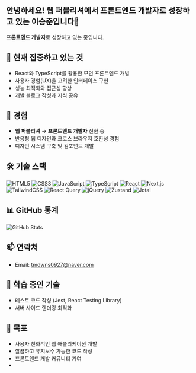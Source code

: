 ## 안녕하세요! 웹 퍼블리셔에서 프론트엔드 개발자로 성장하고 있는 이승준입니다👋

**프론트엔드 개발자**로 성장하고 있는 중입니다.

## 🚀 현재 집중하고 있는 것
- React와 TypeScript를 활용한 모던 프론트엔드 개발
- 사용자 경험(UX)을 고려한 인터페이스 구현
- 성능 최적화와 접근성 향상
- 개발 블로그 작성과 지식 공유

## 💼 경험
- **웹 퍼블리셔** → **프론트엔드 개발자** 전환 중
- 반응형 웹 디자인과 크로스 브라우저 호환성 경험
- 디자인 시스템 구축 및 컴포넌트 개발

## 🛠️ 기술 스택
![HTML5](https://img.shields.io/badge/-HTML5-E34F26?style=flat-square&logo=html5&logoColor=white)
![CSS3](https://img.shields.io/badge/-CSS3-1572B6?style=flat-square&logo=css3&logoColor=white)
![JavaScript](https://img.shields.io/badge/-JavaScript-F7DF1E?style=flat-square&logo=javascript&logoColor=black)
![TypeScript](https://img.shields.io/badge/-TypeScript-3178C6?style=flat-square&logo=typescript&logoColor=white)
![React](https://img.shields.io/badge/-React-61DAFB?style=flat-square&logo=react&logoColor=black)
![Next.js](https://img.shields.io/badge/-Next.js-000000?style=flat-square&logo=next.js&logoColor=white)
![TailwindCSS](https://img.shields.io/badge/-TailwindCSS-38B2AC?style=flat-square&logo=tailwind-css&logoColor=white)
![React Query](https://img.shields.io/badge/-React%20Query-FF4154?style=flat-square&logo=react-query&logoColor=white)
![jQuery](https://img.shields.io/badge/-jQuery-0769AD?style=flat-square&logo=jquery&logoColor=white)
![Zustand](https://img.shields.io/badge/-Zustand-2D3748?style=flat-square&logo=react&logoColor=white)
![Jotai](https://img.shields.io/badge/-Jotai-000000?style=flat-square&logo=react&logoColor=white)

## 📊 GitHub 통계
![GitHub Stats](https://github-readme-stats.vercel.app/api?username=hi-tomato&show_icons=true&theme=minimal)

## 📫 연락처
- Email: tmdwns0927@naver.com

## 🌱 학습 중인 기술
- 테스트 코드 작성 (Jest, React Testing Library)
- 서버 사이드 렌더링 최적화

## 🎯 목표
- 사용자 친화적인 웹 애플리케이션 개발
- 깔끔하고 유지보수 가능한 코드 작성
- 프론트엔드 개발 커뮤니티 기여
- 
